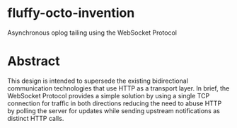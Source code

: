 # fluffy-octo-invention
Asynchronous oplog tailing using the WebSocket Protocol

# Abstract

This design is intended to supersede the existing bidirectional communication technologies that use HTTP as a transport layer. In brief, the WebSocket Protocol provides a simple solution by using a single TCP connection for traffic in both directions reducing the need to abuse HTTP by polling the server for updates while sending upstream notifications as distinct HTTP calls.

